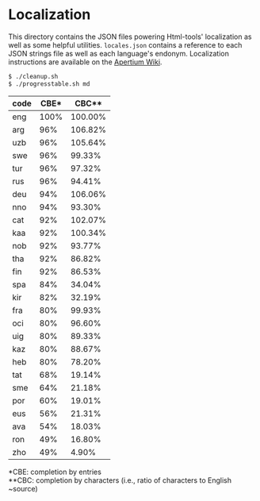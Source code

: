 Localization
============

This directory contains the JSON files powering Html-tools' localization as well as some helpful utilities. `locales.json` contains a reference to each JSON strings file as well as each language's endonym. Localization instructions are available on the [Apertium Wiki](http://wiki.apertium.org/wiki/Apertium-html-tools).

```bash
$ ./cleanup.sh
$ ./progresstable.sh md
```

| code | CBE* | CBC** |
|------|------|-------|
| eng  | 100% | 100.00% |
| arg  | 96% | 106.82% |
| uzb  | 96% | 105.64% |
| swe  | 96% | 99.33% |
| tur  | 96% | 97.32% |
| rus  | 96% | 94.41% |
| deu  | 94% | 106.06% |
| nno  | 94% | 93.30% |
| cat  | 92% | 102.07% |
| kaa  | 92% | 100.34% |
| nob  | 92% | 93.77% |
| tha  | 92% | 86.82% |
| fin  | 92% | 86.53% |
| spa  | 84% | 34.04% |
| kir  | 82% | 32.19% |
| fra  | 80% | 99.93% |
| oci  | 80% | 96.60% |
| uig  | 80% | 89.33% |
| kaz  | 80% | 88.67% |
| heb  | 80% | 78.20% |
| tat  | 68% | 19.14% |
| sme  | 64% | 21.18% |
| por  | 60% | 19.01% |
| eus  | 56% | 21.31% |
| ava  | 54% | 18.03% |
| ron  | 49% | 16.80% |
| zho  | 49% | 4.90% |

\*CBE: completion by entries<br>
\**CBC: completion by characters (i.e., ratio of characters to English ~source)
